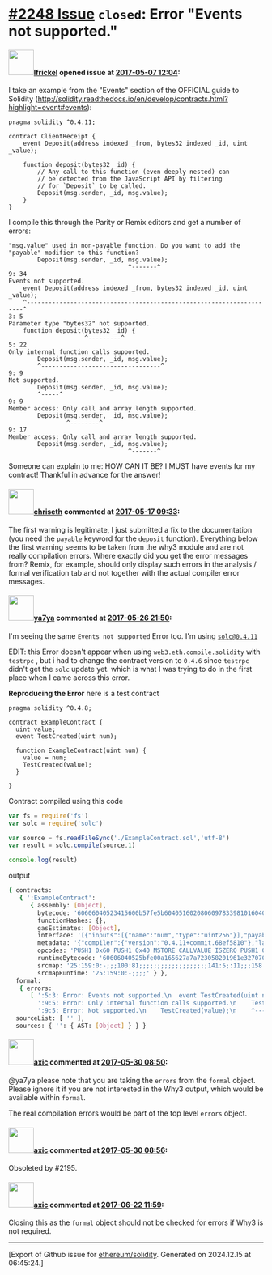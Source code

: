 # [\#2248 Issue](https://github.com/ethereum/solidity/issues/2248) `closed`: Error "Events not supported."

#### <img src="https://avatars.githubusercontent.com/u/28390130?v=4" width="50">[lfrickel](https://github.com/lfrickel) opened issue at [2017-05-07 12:04](https://github.com/ethereum/solidity/issues/2248):

I take an example from the "Events" section of the OFFICIAL guide to Solidity (http://solidity.readthedocs.io/en/develop/contracts.html?highlight=event#events):
```
pragma solidity ^0.4.11;

contract ClientReceipt {
    event Deposit(address indexed _from, bytes32 indexed _id, uint _value);

    function deposit(bytes32 _id) {
        // Any call to this function (even deeply nested) can
        // be detected from the JavaScript API by filtering
        // for `Deposit` to be called.
        Deposit(msg.sender, _id, msg.value);
    }
}
```
I compile this through the Parity or Remix editors and get a number of errors:
```
"msg.value" used in non-payable function. Do you want to add the "payable" modifier to this function?
        Deposit(msg.sender, _id, msg.value);
                                 ^-------^
9: 34
Events not supported.
    event Deposit(address indexed _from, bytes32 indexed _id, uint _value);
    ^---------------------------------------------------------------------^
3: 5
Parameter type "bytes32" not supported.
    function deposit(bytes32 _id) {
                     ^---------^
5: 22
Only internal function calls supported.
        Deposit(msg.sender, _id, msg.value);
        ^---------------------------------^
9: 9
Not supported.
        Deposit(msg.sender, _id, msg.value);
        ^-----^
9: 9
Member access: Only call and array length supported.
        Deposit(msg.sender, _id, msg.value);
                ^--------^
9: 17
Member access: Only call and array length supported.
        Deposit(msg.sender, _id, msg.value);
                                 ^-------^
```

Someone can explain to me: HOW CAN IT BE?
I MUST have events for my contract!
Thankful in advance for the answer!


#### <img src="https://avatars.githubusercontent.com/u/9073706?v=4" width="50">[chriseth](https://github.com/chriseth) commented at [2017-05-17 09:33](https://github.com/ethereum/solidity/issues/2248#issuecomment-302038044):

The first warning is legitimate, I just submitted a fix to the documentation (you need the `payable` keyword for the `deposit` function).
Everything below the first warning seems to be taken from the why3 module and are not really compilation errors. Where exactly did you get the error messages from? Remix, for example, should only display such errors in the analysis / formal verification tab and not together with the actual compiler error messages.

#### <img src="https://avatars.githubusercontent.com/u/932163?v=4" width="50">[ya7ya](https://github.com/ya7ya) commented at [2017-05-26 21:50](https://github.com/ethereum/solidity/issues/2248#issuecomment-304395500):

I'm seeing the same `Events not supported` Error too. I'm using [`solc@0.4.11`](https://github.com/ethereum/solc-js)

EDIT: this Error doesn't appear when using `web3.eth.compile.solidity` with `testrpc` , but i had to change the contract version to `0.4.6` since `testrpc` didn't get the `solc` update yet. which is what I was trying to do in the first place when I came across this error. 

**Reproducing the Error**
here is a test contract
```solidity
pragma solidity ^0.4.8;

contract ExampleContract {
  uint value;
  event TestCreated(uint num);

  function ExampleContract(uint num) {
    value = num;
    TestCreated(value);
  }

}

```
Contract compiled using this code

```javascript
var fs = require('fs')
var solc = require('solc')

var source = fs.readFileSync('./ExampleContract.sol','utf-8')
var result = solc.compile(source,1)

console.log(result)
```
output

```bash
{ contracts: 
   { ':ExampleContract': 
      { assembly: [Object],
        bytecode: '60606040523415600b57fe5b604051602080609783398101604052515b60008190556040805182815290517f5fbee550eb150cc26085cbcbe88e483d449fb743965366989ef32bc3e4e00aa09181900360200190a15b505b60338060646000396000f30060606040525bfe00a165627a7a723058201961e327070bb40c79d25e56171ec0d24b0e16a5b515eeab8cbc631c3a403a680029',
        functionHashes: {},
        gasEstimates: [Object],
        interface: '[{"inputs":[{"name":"num","type":"uint256"}],"payable":false,"type":"constructor"},{"anonymous":false,"inputs":[{"indexed":false,"name":"num","type":"uint256"}],"name":"TestCreated","type":"event"}]',
        metadata: '{"compiler":{"version":"0.4.11+commit.68ef5810"},"language":"Solidity","output":{"abi":[{"inputs":[{"name":"num","type":"uint256"}],"payable":false,"type":"constructor"},{"anonymous":false,"inputs":[{"indexed":false,"name":"num","type":"uint256"}],"name":"TestCreated","type":"event"}],"devdoc":{"methods":{}},"userdoc":{"methods":{}}},"settings":{"compilationTarget":{"":"ExampleContract"},"libraries":{},"optimizer":{"enabled":true,"runs":200},"remappings":[]},"sources":{"":{"keccak256":"0xf5063781a1b7bf86faa311a3a4fc47a0e87d9fddbfbc4c39ff2bf4f78f3660e7","urls":["bzzr://8b6f3143e9cb1a1a74fe96eb47fe57d618ddb9266ff11a649afdf2d7d4452a7f"]}},"version":1}',
        opcodes: 'PUSH1 0x60 PUSH1 0x40 MSTORE CALLVALUE ISZERO PUSH1 0xB JUMPI INVALID JUMPDEST PUSH1 0x40 MLOAD PUSH1 0x20 DUP1 PUSH1 0x97 DUP4 CODECOPY DUP2 ADD PUSH1 0x40 MSTORE MLOAD JUMPDEST PUSH1 0x0 DUP2 SWAP1 SSTORE PUSH1 0x40 DUP1 MLOAD DUP3 DUP2 MSTORE SWAP1 MLOAD PUSH32 0x5FBEE550EB150CC26085CBCBE88E483D449FB743965366989EF32BC3E4E00AA0 SWAP2 DUP2 SWAP1 SUB PUSH1 0x20 ADD SWAP1 LOG1 JUMPDEST POP JUMPDEST PUSH1 0x33 DUP1 PUSH1 0x64 PUSH1 0x0 CODECOPY PUSH1 0x0 RETURN STOP PUSH1 0x60 PUSH1 0x40 MSTORE JUMPDEST INVALID STOP LOG1 PUSH6 0x627A7A723058 SHA3 NOT PUSH2 0xE327 SMOD SIGNEXTEND 0xb4 0xc PUSH26 0xD25E56171EC0D24B0E16A5B515EEAB8CBC631C3A403A68002900 ',
        runtimeBytecode: '60606040525bfe00a165627a7a723058201961e327070bb40c79d25e56171ec0d24b0e16a5b515eeab8cbc631c3a403a680029',
        srcmap: '25:159:0:-;;;100:81;;;;;;;;;;;;;;;;;;;141:5;:11;;;158:18;;;;;;;;;;;;;;;;;100:81;;25:159;;;;;;;',
        srcmapRuntime: '25:159:0:-;;;;' } },
  formal: 
   { errors: 
      [ ':5:3: Error: Events not supported.\n  event TestCreated(uint num);\n  ^--------------------------^\n',
        ':9:5: Error: Only internal function calls supported.\n    TestCreated(value);\n    ^----------------^\n',
        ':9:5: Error: Not supported.\n    TestCreated(value);\n    ^---------^\n' ] },
  sourceList: [ '' ],
  sources: { '': { AST: [Object] } } }

```

#### <img src="https://avatars.githubusercontent.com/u/20340?v=4" width="50">[axic](https://github.com/axic) commented at [2017-05-30 08:50](https://github.com/ethereum/solidity/issues/2248#issuecomment-304815098):

@ya7ya please note that you are taking the `errors` from the `formal` object. Please ignore it if you are not interested in the Why3 output, which would be available within `formal`.

The real compilation errors would be part of the top level `errors` object.

#### <img src="https://avatars.githubusercontent.com/u/20340?v=4" width="50">[axic](https://github.com/axic) commented at [2017-05-30 08:56](https://github.com/ethereum/solidity/issues/2248#issuecomment-304816539):

Obsoleted by #2195.

#### <img src="https://avatars.githubusercontent.com/u/20340?v=4" width="50">[axic](https://github.com/axic) commented at [2017-06-22 11:59](https://github.com/ethereum/solidity/issues/2248#issuecomment-310359357):

Closing this as the `formal` object should not be checked for errors if Why3 is not required.


-------------------------------------------------------------------------------



[Export of Github issue for [ethereum/solidity](https://github.com/ethereum/solidity). Generated on 2024.12.15 at 06:45:24.]
